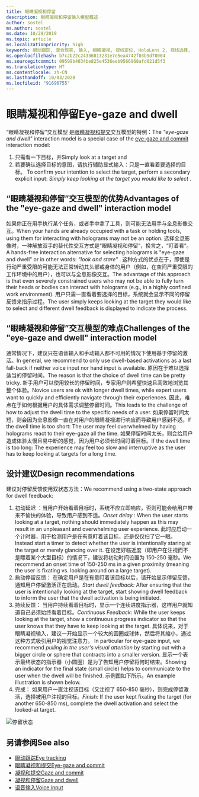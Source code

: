 ```yaml
---
title: 眼睛凝视和停留
description: 眼睛凝视和停留输入模型概述
author: sostel
ms.author: sostel
ms.date: 10/29/2019
ms.topic: article
ms.localizationpriority: high
keywords: 眼动跟踪, 混合现实, 输入, 眼睛凝视, 视线定位, HoloLens 2, 视线选择, 停留
ms.openlocfilehash: b7c2b22c24336813231e7e5ea4742f03b9d78004
ms.sourcegitcommit: 09599b4034be825e4536eeb9566968afd021d5f3
ms.translationtype: HT
ms.contentlocale: zh-CN
ms.lasthandoff: 10/03/2020
ms.locfileid: "91696755"
---
```

# <a name="eye-gaze-and-dwell"></a><span data-ttu-id="c81a9-104">眼睛凝视和停留</span><span class="sxs-lookup"><span data-stu-id="c81a9-104">Eye-gaze and dwell</span></span>

<span data-ttu-id="c81a9-105">“眼睛凝视和停留”交互模型  是[眼睛凝视和提交](gaze-and-commit.md)交互模型的特例：</span><span class="sxs-lookup"><span data-stu-id="c81a9-105">The _"eye-gaze and dwell"_ interaction model is a special case of the [eye-gaze and commit](gaze-and-commit.md) interaction model:</span></span>
1. <span data-ttu-id="c81a9-106">只需看一下目标，并</span><span class="sxs-lookup"><span data-stu-id="c81a9-106">Simply look at a target and</span></span> 
2. <span data-ttu-id="c81a9-107">若要确认选择目标的意图，请执行辅助显式输入：只是一直看着要选择的目标。 </span><span class="sxs-lookup"><span data-stu-id="c81a9-107">To confirm your intention to select the target, perform a secondary explicit input: _Simply keep looking at the target you would like to select_ .</span></span>

## <a name="advantages-of-the-eye-gaze-and-dwell-interaction-model"></a><span data-ttu-id="c81a9-108">“眼睛凝视和停留”交互模型的优势</span><span class="sxs-lookup"><span data-stu-id="c81a9-108">Advantages of the "eye-gaze and dwell" interaction model</span></span> 
<span data-ttu-id="c81a9-109">如果你正在用手执行某个任务，或者手中拿了工具，则可能无法用手与全息影像交互。</span><span class="sxs-lookup"><span data-stu-id="c81a9-109">When your hands are already occupied with a task or holding tools, using them for interacting with holograms may not be an option.</span></span>
<span data-ttu-id="c81a9-110">选择全息影像时，一种解放双手的替代性交互方式是“眼睛凝视和停留”，换言之，“盯着看”。 </span><span class="sxs-lookup"><span data-stu-id="c81a9-110">A hands-free interaction alternative for selecting holograms is "eye-gaze and dwell" or in other words: _"look and stare"_ .</span></span> <span data-ttu-id="c81a9-111">这种方式的优点在于，即使是行动严重受限的可能无法正常转动其头部或身体的用户（例如，在空间严重受限的工作环境中的用户），也可以与全息影像交互。</span><span class="sxs-lookup"><span data-stu-id="c81a9-111">The advantage of this approach is that even severely constrained users who may not be able to fully turn their heads or bodies can interact with holograms (e.g., in a highly confined work environment).</span></span>
<span data-ttu-id="c81a9-112">用户只需一直看着要选择的目标，系统就会显示不同的停留反馈来指示过程。</span><span class="sxs-lookup"><span data-stu-id="c81a9-112">The user simply keeps looking at the target they would like to select and different dwell feedback is displayed to indicate the process.</span></span>


## <a name="challenges-of-the-eye-gaze-and-dwell-interaction-model"></a><span data-ttu-id="c81a9-113">“眼睛凝视和停留”交互模型的难点</span><span class="sxs-lookup"><span data-stu-id="c81a9-113">Challenges of the "eye-gaze and dwell" interaction model</span></span>
<span data-ttu-id="c81a9-114">通常情况下，建议只在语音输入和手动输入都不可用的情况下使用基于停留的激活。</span><span class="sxs-lookup"><span data-stu-id="c81a9-114">In general, we  recommend to only use dwell-based activations as a last fall-back if neither voice input nor hand input is available.</span></span> <span data-ttu-id="c81a9-115">原因在于难以选择适当的停留时间。</span><span class="sxs-lookup"><span data-stu-id="c81a9-115">The reason is that the choice of dwell time can be pretty tricky.</span></span> <span data-ttu-id="c81a9-116">新手用户可以使用较长的停留时间，专家用户则希望快速且高效地浏览其整个体验。</span><span class="sxs-lookup"><span data-stu-id="c81a9-116">Novice users are ok with longer dwell times, while expert users want to quickly and efficiently navigate through their experiences.</span></span> <span data-ttu-id="c81a9-117">因此，难点在于如何根据用户的具体需求调整停留时间。</span><span class="sxs-lookup"><span data-stu-id="c81a9-117">This leads to the challenge of how to adjust the dwell time to the specific needs of a user.</span></span>
<span data-ttu-id="c81a9-118">如果停留时间太短，则会因为全息影像一直在对用户的眼睛凝视进行响应而导致用户感到不适。</span><span class="sxs-lookup"><span data-stu-id="c81a9-118">If the dwell time is too short: The user may feel overwhelmed by having holograms react to their eye-gaze all the time.</span></span> <span data-ttu-id="c81a9-119">如果停留时间太长，则会给用户造成体验太慢且易中断的感觉，因为用户必须长时间盯着目标。</span><span class="sxs-lookup"><span data-stu-id="c81a9-119">If the dwell time is too long: The experience may feel too slow and interruptive as the user has to keep looking at targets for a long time.</span></span>

## <a name="design-recommendations"></a><span data-ttu-id="c81a9-120">设计建议</span><span class="sxs-lookup"><span data-stu-id="c81a9-120">Design recommendations</span></span>
<span data-ttu-id="c81a9-121">建议对停留反馈使用双状态方法：</span><span class="sxs-lookup"><span data-stu-id="c81a9-121">We recommend using a two-state approach for dwell feedback:</span></span>
1. <span data-ttu-id="c81a9-122">初动延迟  ：当用户开始看着目标时，系统不应立即响应，否则可能会给用户带来不愉快的体验，导致用户感到不适。</span><span class="sxs-lookup"><span data-stu-id="c81a9-122">*Onset delay* : When the user starts looking at a target, nothing should immediately happen as this may result in an unpleasant and overwhelming user experience.</span></span> <span data-ttu-id="c81a9-123">此时应启动一个计时器，用于检测用户是在有意盯着该目标，还是仅仅扫了它一眼。</span><span class="sxs-lookup"><span data-stu-id="c81a9-123">Instead start a timer to detect whether the user is intentionally staring at the target or merely glancing over it.</span></span>
<span data-ttu-id="c81a9-124">在设定好临近度（即用户在注视而不是瞟着某个大型目标）的情况下，建议将初动时间设置为 150-250 毫秒。</span><span class="sxs-lookup"><span data-stu-id="c81a9-124">We recommend an onset time of 150-250 ms in a given proximity (meaning the user is fixating vs. looking around on a large target).</span></span>  
2. <span data-ttu-id="c81a9-125">启动停留反馈：  在确定用户是在有意盯着该目标以后，请开始显示停留反馈，通知用户停留激活正在启动。</span><span class="sxs-lookup"><span data-stu-id="c81a9-125">*Start dwell feedback:* After ensuring that the user is intentionally looking at the target, start showing dwell feedback to inform the user that the dwell activation is being initiated.</span></span> 
3. <span data-ttu-id="c81a9-126">持续反馈：  当用户持续看着目标时，显示一个连续进度指示器，这样用户就知道自己必须始终看着目标。</span><span class="sxs-lookup"><span data-stu-id="c81a9-126">*Continuous Feedback:* While the user keeps looking at the target, show a continuous progress indicator so that the user knows that they have to keep looking at the target.</span></span> <span data-ttu-id="c81a9-127">具体说来，对于眼睛凝视输入，建议一开始显示一个较大的圆圈或球体，然后将其缩小，通过这种方式吸引用户的视觉注意力。 </span><span class="sxs-lookup"><span data-stu-id="c81a9-127">In particular for eye-gaze input, we recommend _pulling in the user's visual attention_ by starting out with a bigger circle or sphere that contracts into a smaller version.</span></span> <span data-ttu-id="c81a9-128">显示一个表示最终状态的指示器（小圆圈）是为了告知用户停留将何时结束。</span><span class="sxs-lookup"><span data-stu-id="c81a9-128">Showing an indicator for the final state (small circle) helps to communicate to the user when the dwell will be finished.</span></span> <span data-ttu-id="c81a9-129">示例图如下所示。</span><span class="sxs-lookup"><span data-stu-id="c81a9-129">An example illustration is shown below.</span></span> 
4. <span data-ttu-id="c81a9-130">完成：  如果用户一直注视该目标（又注视了 650-850 毫秒），则完成停留激活，选择被用户注视的目标。</span><span class="sxs-lookup"><span data-stu-id="c81a9-130">*Finish:* If the user kept fixating the target (for another 650-850 ms), complete the dwell activation and select the looked-at target.</span></span>

![停留状态](images/eyes_dwellstate_recommendation.png)<br>

## <a name="see-also"></a><span data-ttu-id="c81a9-132">另请参阅</span><span class="sxs-lookup"><span data-stu-id="c81a9-132">See also</span></span>
* [<span data-ttu-id="c81a9-133">眼动跟踪</span><span class="sxs-lookup"><span data-stu-id="c81a9-133">Eye tracking</span></span>](eye-tracking.md)
* [<span data-ttu-id="c81a9-134">眼睛凝视和提交</span><span class="sxs-lookup"><span data-stu-id="c81a9-134">Eye-gaze and commit</span></span>](gaze-and-commit-eyes.md)
* [<span data-ttu-id="c81a9-135">凝视和提交</span><span class="sxs-lookup"><span data-stu-id="c81a9-135">Gaze and commit</span></span>](gaze-and-commit.md)
* [<span data-ttu-id="c81a9-136">凝视和停留</span><span class="sxs-lookup"><span data-stu-id="c81a9-136">Gaze and dwell</span></span>](gaze-and-dwell.md)
* [<span data-ttu-id="c81a9-137">语音输入</span><span class="sxs-lookup"><span data-stu-id="c81a9-137">Voice input</span></span>](../out-of-scope/voice-design.md)
